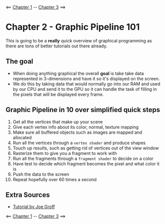 <== [Chapter 1](./Chapter_01.md) -- [Chapter 3](./Chapter_03.md) ==>

# Chapter 2 - Graphic Pipeline 101

This is going to be a **really** quick overview of graphical programming as there are tons of better tutorials out there already.

## The goal
* When doing anything graphical the overall **goal** is take take data represented in 3-dimensions and have it so it's displayed on the screen.
* We do this by taking data that would normally go into our RAM and used by our CPU and send it to the GPU so it can handle the task of filling in the pixels that will be displayed every frame. 

## Graphic Pipeline in 10 over simplified quick steps
1. Get all the vertices that make up your scene
2. Give each vertex info about its color, normal, texture mapping
3. Make sure all buffered objects such as images are mapped and allocated
4. Run all the vertices through a `vertex shader` and produce shapes
5. Touch up results, such as getting rid of vertices out of the view window
6. Rasterize them to give you a fragment to work with
7. Run all the fragments through a `fragment shader` to decide on a color
8. Have test to decide which fragment becomes the pixel and what color it is
9. Push the data to the screen
10. Repeat hopefully over 60 times a second

## Extra Sources
* [Tutorial by Joe Groff](http://duriansoftware.com/joe/An-intro-to-modern-OpenGL.-Chapter-1:-The-Graphics-Pipeline.html)

<== [Chapter 1](./Chapter_01.md) -- [Chapter 3](./Chapter_03.md) ==>
